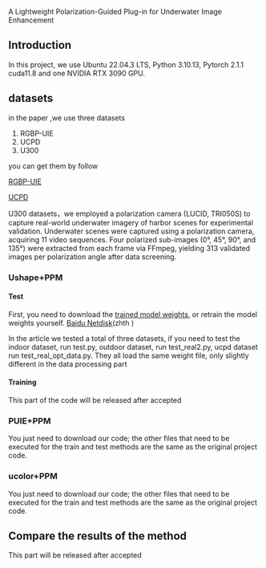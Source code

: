 
A Lightweight Polarization-Guided Plug-in for Underwater Image
Enhancement

## Introduction
In this project, we use Ubuntu 22.04.3 LTS, Python 3.10.13, Pytorch 2.1.1 cuda11.8 and one NVIDIA RTX 3090 GPU.

## datasets
in the paper ,we use three datasets
<ol>
<li>RGBP-UIE</li> 
<li>UCPD</li>
<li>U300</li>
</ol> 
you can get them by follow      

<a href="https://github.com/LintaoPeng/U-shape_Transformer_for_Underwater_Image_Enhancement">RGBP-UIE</a>    

<a href="https://github.com/jgy0/UPGD/blob/main/dataset/readme.md">UCPD</a>  

U300 datasets，we employed a polarization camera (LUCID, TRI050S) to capture real-world underwater imagery of harbor scenes for experimental validation. Underwater scenes were captured using a polarization camera, acquiring 11 video sequences. Four polarized sub-images (0&deg;, 45&deg;, 90&deg;, and 135&deg;) were extracted from each frame via FFmpeg, yielding 313 validated images per polarization angle after data screening.
### Ushape+PPM

#### Test
First, you need to download the [trained model weights](https://drive.google.com/drive/folders/1AOBtjGVVCA4w3jR5agVwh-A_pYUWiVg3?usp=drive_link), or retrain the model weights yourself. [Baidu Netdisk](https://pan.baidu.com/s/1AumnlX634cOP2I4dfRkqoA?pwd=zhth )(zhth )

In the article we tested a total of three datasets, if you need to test the indoor dataset, run test.py, outdoor dataset, run test_real2.py, ucpd dataset run
test_real_opt_data.py. They all load the same weight file, only slightly different in the data processing part

#### Training

This part of the code will be released after accepted


### PUIE+PPM

You just need to download our code; the other files that need to be executed for the train and test methods are the same as the original project code.

### ucolor+PPM
You just need to download our code; the other files that need to be executed for the train and test methods are the same as the original project code.

 
## Compare the results of the method

This part  will be released after accepted
